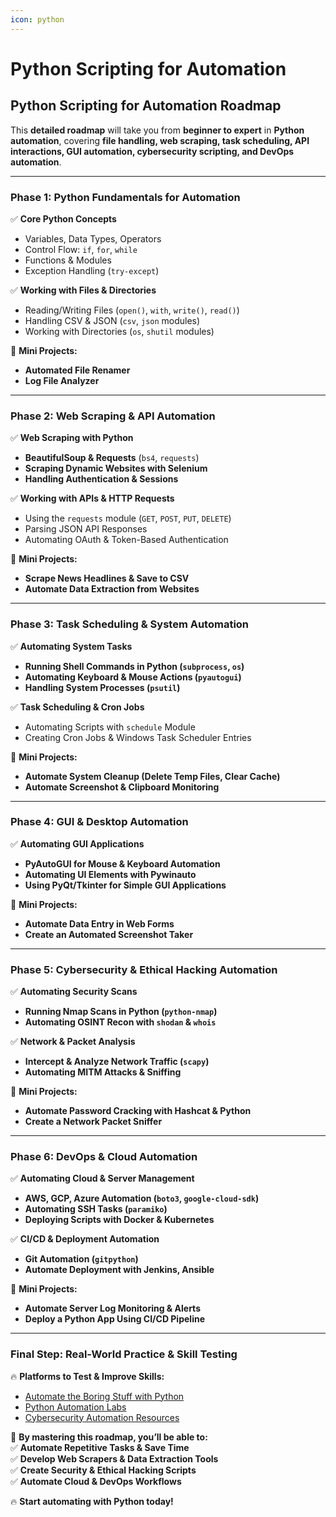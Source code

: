 ```yaml
---
icon: python
---
```


# Python Scripting for Automation

## **Python Scripting for Automation Roadmap**

This **detailed roadmap** will take you from **beginner to expert** in **Python automation**, covering **file handling, web scraping, task scheduling, API interactions, GUI automation, cybersecurity scripting, and DevOps automation**.

***

### **Phase 1: Python Fundamentals for Automation**

✅ **Core Python Concepts**

* Variables, Data Types, Operators
* Control Flow: `if`, `for`, `while`
* Functions & Modules
* Exception Handling (`try-except`)

✅ **Working with Files & Directories**

* Reading/Writing Files (`open()`, `with`, `write()`, `read()`)
* Handling CSV & JSON (`csv`, `json` modules)
* Working with Directories (`os`, `shutil` modules)

📌 **Mini Projects:**

* **Automated File Renamer**
* **Log File Analyzer**

***

### **Phase 2: Web Scraping & API Automation**

✅ **Web Scraping with Python**

* **BeautifulSoup & Requests** (`bs4`, `requests`)
* **Scraping Dynamic Websites with Selenium**
* **Handling Authentication & Sessions**

✅ **Working with APIs & HTTP Requests**

* Using the `requests` module (`GET`, `POST`, `PUT`, `DELETE`)
* Parsing JSON API Responses
* Automating OAuth & Token-Based Authentication

📌 **Mini Projects:**

* **Scrape News Headlines & Save to CSV**
* **Automate Data Extraction from Websites**

***

### **Phase 3: Task Scheduling & System Automation**

✅ **Automating System Tasks**

* **Running Shell Commands in Python (`subprocess`, `os`)**
* **Automating Keyboard & Mouse Actions (`pyautogui`)**
* **Handling System Processes (`psutil`)**

✅ **Task Scheduling & Cron Jobs**

* Automating Scripts with `schedule` Module
* Creating Cron Jobs & Windows Task Scheduler Entries

📌 **Mini Projects:**

* **Automate System Cleanup (Delete Temp Files, Clear Cache)**
* **Automate Screenshot & Clipboard Monitoring**

***

### **Phase 4: GUI & Desktop Automation**

✅ **Automating GUI Applications**

* **PyAutoGUI for Mouse & Keyboard Automation**
* **Automating UI Elements with Pywinauto**
* **Using PyQt/Tkinter for Simple GUI Applications**

📌 **Mini Projects:**

* **Automate Data Entry in Web Forms**
* **Create an Automated Screenshot Taker**

***

### **Phase 5: Cybersecurity & Ethical Hacking Automation**

✅ **Automating Security Scans**

* **Running Nmap Scans in Python (`python-nmap`)**
* **Automating OSINT Recon with `shodan` & `whois`**

✅ **Network & Packet Analysis**

* **Intercept & Analyze Network Traffic (`scapy`)**
* **Automating MITM Attacks & Sniffing**

📌 **Mini Projects:**

* **Automate Password Cracking with Hashcat & Python**
* **Create a Network Packet Sniffer**

***

### **Phase 6: DevOps & Cloud Automation**

✅ **Automating Cloud & Server Management**

* **AWS, GCP, Azure Automation (`boto3`, `google-cloud-sdk`)**
* **Automating SSH Tasks (`paramiko`)**
* **Deploying Scripts with Docker & Kubernetes**

✅ **CI/CD & Deployment Automation**

* **Git Automation (`gitpython`)**
* **Automate Deployment with Jenkins, Ansible**

📌 **Mini Projects:**

* **Automate Server Log Monitoring & Alerts**
* **Deploy a Python App Using CI/CD Pipeline**

***

### **Final Step: Real-World Practice & Skill Testing**

🔥 **Platforms to Test & Improve Skills:**

* [Automate the Boring Stuff with Python](https://automatetheboringstuff.com/)
* [Python Automation Labs](https://realpython.com/)
* [Cybersecurity Automation Resources](https://github.com/jivoi/awesome-osint)

🚀 **By mastering this roadmap, you’ll be able to:**\
✅ **Automate Repetitive Tasks & Save Time**\
✅ **Develop Web Scrapers & Data Extraction Tools**\
✅ **Create Security & Ethical Hacking Scripts**\
✅ **Automate Cloud & DevOps Workflows**

🔥 **Start automating with Python today!**
